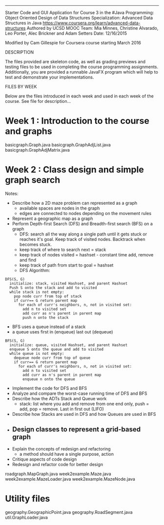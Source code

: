 -------------------------------------------------------------------------
Starter Code and GUI Application for Course 3 in the
#Java Programming: Object Oriented Design of Data Structures Specialization: Advanced Data Structures in Java
https://www.coursera.org/learn/advanced-data-structures
Authored by UCSD MOOC Team:
Mia Minnes, Christine Alvarado, Leo Porter, Alec Brickner
and Adam Setters
Date: 12/16/2015

Modified by Cam Gillespie for Coursera course starting March 2016

DESCRIPTION

The files provided are skeleton code, as well as grading previews and 
testing files to be used in completing the course programming 
assignments. Additionally, you are provided a runnable JavaFX program 
which will help to test and demonstrate your implementations.

FILES BY WEEK

Below are the files introduced in each week and used in each week
of the course. See file for description...

Week 1 : Introduction to the course and graphs
==============================================
basicgraph.Graph.java
basicgraph.GraphAdjList.java
basicgraph.GraphAdjMatrix.java

Week 2 : Class design and simple graph search
==================================================
Notes:
- Describe how a 2D maze problem can represented as a graph
  - available spaces are nodes in the graph
  - edges are connected to nodes depending on the movement rules
- Represent a geographic map as a graph
- Perform Depth-first Search (DFS) and Breadth-first search (BFS) on a graph
  - DFS: search all the way along a single path until it gets stuck or reaches it's goal. Keep track of visited nodes. Backtrack when becomes stuck.
  - keep track of where to search next = stack
  - keep track of nodes visited = hashset - constant time add, remove and find
  - keep track of path from start to goal = hashset
  - DFS Algorithm:
```
DFS(S, G)
  initialize: stack, visited Hashset, and parent Hashset
  Push S onto the stack and add to visited
  while stack is not empty:
    pop node curr from top of stack
    if curr== G return parent map
      for each of curr's neighbors, n, not in visited set:
        add n to visited set
        add curr as n's parent in parent map
        push n onto the stack
 ```

  - BFS uses a queue instead of a stack
  - a queue uses first in (enqueue) last out (dequeue)
```
BFS(S, G)
  initialize: queue, visited Hashset, and parent Hashset
  enqueue S onto the queue and add to visited
  while queue is not empty:
    dequeue node curr from top of queue
    if curr== G return parent map
      for each of curr's neighbors, n, not in visited set:
        add n to visited set
        add curr as n's parent in parent map
        enqueue n onto the queue
```
- Implement the code for DFS and BFS
- Analyze and compare the worst-case running time of DFS and BFS
- Describe how the ADTs Stack and Queue work
  - stack: list where you add and remove from one end only, push = add, pop = remove. Last in first out (LIFO)
- Describe how Stacks are used in DFS and how Queues are used in BFS
- Design classes to represent a grid-based graph
  - 
- Explain the concepts of redesign and refactoring
  - a method should have a single purpose, action
- Critique aspects of code design
- Redesign and refactor code for better design


roadgraph.MapGraph.java
week2example.Maze.java
week2example.MazeLoader.java
week2example.MazeNode.java

Utility files
=============
geography.GeographicPoint.java
geography.RoadSegment.java
util.GraphLoader.java


